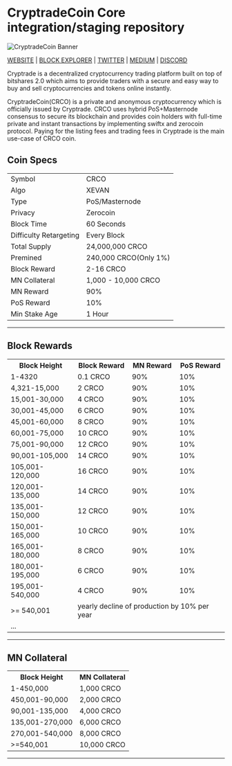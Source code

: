 CryptradeCoin Core integration/staging repository
=====================================

![CryptradeCoin Banner](https://i.imgur.com/oM1aPBg.png)

[WEBSITE](https://crytprade.io) | [BLOCK EXPLORER](https://explorer.crytprade.io) | [TWITTER](https://twitter.com/crytprade_io) | [MEDIUM](https://medium.com/@crytprade_io) | [DISCORD](https://discord.gg/yXKbrax=)

Cryptrade is a decentralized cryptocurrency trading platform built on top of bitshares 2.0 which aims to provide traders with a secure and easy way to buy and sell cryptocurrencies and tokens online instantly.

CryptradeCoin(CRCO) is a private and anonymous cryptocurrency which is officially issued by Cryptrade. CRCO uses hybrid PoS+Masternode consensus to secure its blockchain and provides coin holders with full-time private and instant transactions by implementing swiftx and zerocoin protocol. Paying for the listing fees and trading fees in Cryptrade is the main use-case of CRCO coin.

## Coin Specs
<table>
<tr><td>Symbol</td><td>CRCO</td></tr>
<tr><td>Algo</td><td>XEVAN</td></tr>
<tr><td>Type</td><td>PoS/Masternode</td></tr>
<tr><td>Privacy</td><td>Zerocoin</td></tr>
<tr><td>Block Time</td><td>60 Seconds</td></tr>
<tr><td>Difficulty Retargeting</td><td>Every Block</td></tr>
<tr><td>Total Supply</td><td>24,000,000 CRCO</td></tr>
<tr><td>Premined</td><td>240,000 CRCO(Only 1%)</td></tr>
<tr><td>Block Reward</td><td>2-16 CRCO</td></tr>
<tr><td>MN Collateral</td><td>1,000 - 10,000 CRCO</td></tr>
<tr><td>MN Reward</td><td>90%</td></tr>
<tr><td>PoS Reward</td><td>10%</td></tr>
<tr><td>Min Stake Age</td><td>1 Hour</td></tr>
</table>

***

## Block Rewards
<table>
<tr><th>Block Height</th><th>Block Reward</th><th>MN Reward</th><th>PoS Reward</th></tr>
<tr><td>1-4320</td><td>0.1 CRCO</td><td>90%</td><td>10%</td></tr>
<tr><td>4,321-15,000</td><td>2 CRCO</td><td>90%</td><td>10%</td></tr>
<tr><td>15,001-30,000</td><td>4 CRCO</td><td>90%</td><td>10%</td></tr>
<tr><td>30,001-45,000</td><td>6 CRCO</td><td>90%</td><td>10%</td></tr>
<tr><td>45,001-60,000</td><td>8 CRCO</td><td>90%</td><td>10%</td></tr>
<tr><td>60,001-75,000</td><td>10 CRCO</td><td>90%</td><td>10%</td></tr>
<tr><td>75,001-90,000</td><td>12 CRCO</td><td>90%</td><td>10%</td></tr>
<tr><td>90,001-105,000</td><td>14 CRCO</td><td>90%</td><td>10%</td></tr>
<tr><td>105,001-120,000</td><td>16 CRCO</td><td>90%</td><td>10%</td></tr>
<tr><td>120,001-135,000</td><td>14 CRCO</td><td>90%</td><td>10%</td></tr>
<tr><td>135,001-150,000</td><td>12 CRCO</td><td>90%</td><td>10%</td></tr>
<tr><td>150,001-165,000</td><td>10 CRCO</td><td>90%</td><td>10%</td></tr>
<tr><td>165,001-180,000</td><td>8 CRCO</td><td>90%</td><td>10%</td></tr>
<tr><td>180,001-195,000</td><td>6 CRCO</td><td>90%</td><td>10%</td></tr>
<tr><td>195,001-540,000</td><td>4 CRCO</td><td>90%</td><td>10%</td></tr>
<tr><td>>= 540,001</td><td colspan=3>yearly decline of production by 10% per year</td></tr>
<tr><td colspan=4>...</td></tr>
</table>

***

## MN Collateral
<table>
<tr><th>Block Height</th><th>MN Collateral</th></tr>
<tr><td>1-450,000</td><td>1,000 CRCO</td></tr>
<tr><td>450,001-90,000</td><td>2,000 CRCO</td></tr>
<tr><td>90,001-135,000</td><td>4,000 CRCO</td></tr>
<tr><td>135,001-270,000</td><td>6,000 CRCO</td></tr>
<tr><td>270,001-540,000</td><td>8,000 CRCO</td></tr>
<tr><td>>=540,001</td><td>10,000 CRCO</td></tr>
</table>

***
